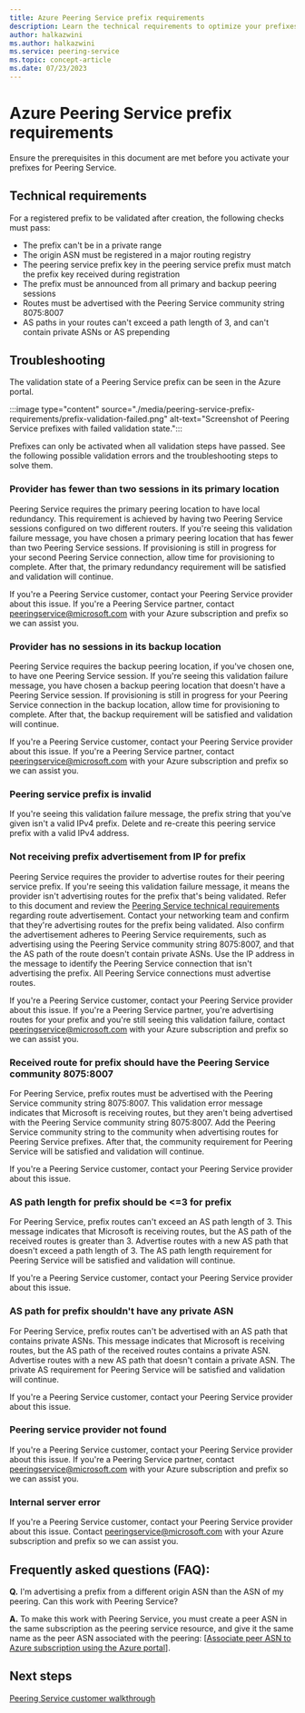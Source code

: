 ```yaml
---
title: Azure Peering Service prefix requirements
description: Learn the technical requirements to optimize your prefixes using Azure Peering Service.
author: halkazwini
ms.author: halkazwini
ms.service: peering-service
ms.topic: concept-article
ms.date: 07/23/2023
---
```


# Azure Peering Service prefix requirements

Ensure the prerequisites in this document are met before you activate your prefixes for Peering Service.

## Technical requirements

For a registered prefix to be validated after creation, the following checks must pass:

* The prefix can't be in a private range
* The origin ASN must be registered in a major routing registry
* The peering service prefix key in the peering service prefix must match the prefix key received during registration
* The prefix must be announced from all primary and backup peering sessions
* Routes must be advertised with the Peering Service community string 8075:8007
* AS paths in your routes can't exceed a path length of 3, and can't contain private ASNs or AS prepending

## Troubleshooting

The validation state of a Peering Service prefix can be seen in the Azure portal.

:::image type="content" source="./media/peering-service-prefix-requirements/prefix-validation-failed.png" alt-text="Screenshot of Peering Service prefixes with failed validation state.":::

Prefixes can only be activated when all validation steps have passed. See the following possible validation errors and the troubleshooting steps to solve them.

### Provider has fewer than two sessions in its primary location

Peering Service requires the primary peering location to have local redundancy. This requirement is achieved by having two Peering Service sessions configured on two different routers. If you're seeing this validation failure message, you have chosen a primary peering location that has fewer than two Peering Service sessions. If provisioning is still in progress for your second Peering Service connection, allow time for provisioning to complete. After that, the primary redundancy requirement will be satisfied and validation will continue.

If you're a Peering Service customer, contact your Peering Service provider about this issue. If you're a Peering Service partner, contact peeringservice@microsoft.com with your Azure subscription and prefix so we can assist you.

### Provider has no sessions in its backup location

Peering Service requires the backup peering location, if you've chosen one, to have one Peering Service session. If you're seeing this validation failure message, you have chosen a backup peering location that doesn't have a Peering Service session. If provisioning is still in progress for your Peering Service connection in the backup location, allow time for provisioning to complete. After that, the backup requirement will be satisfied and validation will continue.

If you're a Peering Service customer, contact your Peering Service provider about this issue. If you're a Peering Service partner, contact peeringservice@microsoft.com with your Azure subscription and prefix so we can assist you.

### Peering service prefix is invalid

If you're seeing this validation failure message, the prefix string that you've given isn't a valid IPv4 prefix. Delete and re-create this peering service prefix with a valid IPv4 address.

### Not receiving prefix advertisement from IP for prefix

Peering Service requires the provider to advertise routes for their peering service prefix. If you're seeing this validation failure message, it means the provider isn't advertising routes for the prefix that's being validated. Refer to this document and review the [Peering Service technical requirements](../internet-peering/walkthrough-peering-service-all.md#technical-requirements) regarding route advertisement. Contact your networking team and confirm that they're advertising routes for the prefix being validated. Also confirm the advertisement adheres to Peering Service requirements, such as advertising using the Peering Service community string 8075:8007, and that the AS path of the route doesn't contain private ASNs. Use the IP address in the message to identify the Peering Service connection that isn't advertising the prefix. All Peering Service connections must advertise routes.

If you're a Peering Service customer, contact your Peering Service provider about this issue. If you're a Peering Service partner, you're advertising routes for your prefix and you're still seeing this validation failure, contact peeringservice@microsoft.com with your Azure subscription and prefix so we can assist you.

### Received route for prefix should have the Peering Service community 8075:8007

For Peering Service, prefix routes must be advertised with the Peering Service community string 8075:8007. This validation error message indicates that Microsoft is receiving routes, but they aren't being advertised with the Peering Service community string 8075:8007. Add the Peering Service community string to the community when advertising routes for Peering Service prefixes. After that, the community requirement for Peering Service will be satisfied and validation will continue.

If you're a Peering Service customer, contact your Peering Service provider about this issue.

### AS path length for prefix should be <=3 for prefix

For Peering Service, prefix routes can't exceed an AS path length of 3. This message indicates that Microsoft is receiving routes, but the AS path of the received routes is greater than 3. Advertise routes with a new AS path that doesn't exceed a path length of 3. The AS path length requirement for Peering Service will be satisfied and validation will continue.

If you're a Peering Service customer, contact your Peering Service provider about this issue.

### AS path for prefix shouldn't have any private ASN

For Peering Service, prefix routes can't be advertised with an AS path that contains private ASNs. This message indicates that Microsoft is receiving routes, but the AS path of the received routes contains a private ASN. Advertise routes with a new AS path that doesn't contain a private ASN. The private AS requirement for Peering Service will be satisfied and validation will continue.

If you're a Peering Service customer, contact your Peering Service provider about this issue.

### Peering service provider not found

If you're a Peering Service customer, contact your Peering Service provider about this issue. If you're a Peering Service partner, contact peeringservice@microsoft.com with your Azure subscription and prefix so we can assist you.

### Internal server error

If you're a Peering Service customer, contact your Peering Service provider about this issue. Contact peeringservice@microsoft.com with your Azure subscription and prefix so we can assist you.

## Frequently asked questions (FAQ):

**Q.**   I'm advertising a prefix from a different origin ASN than the ASN of my peering. Can this work with Peering Service?

**A.**   To make this work with Peering Service, you must create a peer ASN in the same subscription as the peering service resource, and give it the same name as the peer ASN associated with the peering: [[Associate peer ASN to Azure subscription using the Azure portal](../internet-peering/howto-subscription-association-portal.md)]. 

## Next steps

[Peering Service customer walkthrough](customer-walkthrough.md)